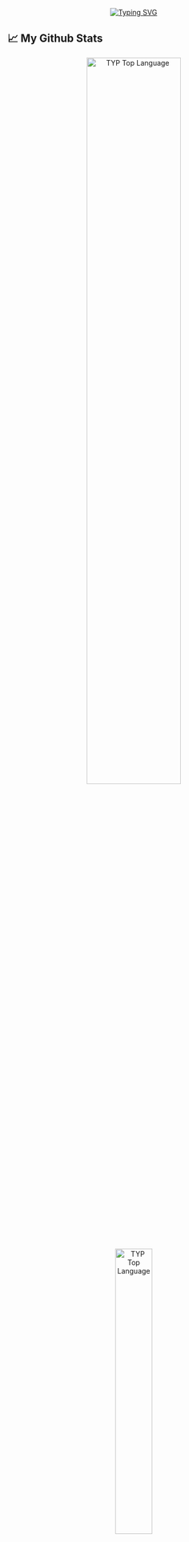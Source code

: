<p align="center"><a href="https://git.io/typing-svg"><img src="https://readme-typing-svg.demolab.com?font=Fira+Code&size=22&pause=1000&color=3EF5F7&width=435&lines=My+name+is+PunchMadeAbc+;Bot Developer+/+Web Developer" alt="Typing SVG" /></a></p>

## 📈 My Github Stats 

<div align="center">
<a href="https://github-stats-alpha.vercel.app/api?username=PunchMadeAbc"><img alt="TYP Top Language" width="61%" src="https://github-stats-alpha.vercel.app/api?username=PunchMadeAbc&cc=0D1117&tc=fff&ic=FF6600&bc=0D1117"/></a>
<a href="https://github.com/PunchMadeAbc"><img alt="TYP Top Language" width="38.25%" src="https://github-readme-stats.vercel.app/api/top-langs/?username=PunchMadeAbc&langs_count=10&count_private=true&layout=compact&theme=react&hide_border=true&bg_color=0D1117"/></a>
</div>

